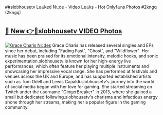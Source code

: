 ##slobhousetv Le𝚊ked N𝚞de - Video Le𝚊ks - Hot Onlyf𝚊ns Photos #2kngq (2kngq)

# <h2><a href="https://mediaupload.pro?title=slobhousetv&ref=9FEB">🔗 New 👉🔴slobhousetv VIDEO Photos</a></h2>

[![Grace Charis N𝚞des](https://i.imgur.com/rIISA9y.gif)](https://mediaupload.pro?title=slobhousetv&ref=9FEB)
Grace Charis has released several singles and EPs since her debut, including "Fading Fast", "Ghost", and "Wildflower". Her music has been praised for its emotional intensity, melodic hooks, and sonic experimentation.slobhousetv is known for her high-energy live performances, which often feature her playing multiple instruments and showcasing her impressive vocal range. She has performed at festivals and venues across the UK and Europe, and has supported established artists such as Tom Odell and Lewis Capaldi.slobhousetv's journey into the world of social media began with her love for gaming. She started streaming on Twitch under the username "GingerBreaker" in 2013, where she gained a small but dedicated following.slobhousetv's charisma and infectious energy shone through her streams, making her a popular figure in the gaming community.